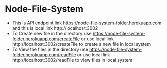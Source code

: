 # Node-File-System

* This is API endpoint link https://node-file-system-folder.herokuapp.com and this is local link http://localhost:3002
* To Create new file in the directory use https://node-file-system-folder.herokuapp.com/createFile or use local link http://localhost:3002/createFile to create a new file in local system
* To View the files in the directory use https://node-file-system-folder.herokuapp.com/readFile or use local link http://localhost:3002/readFile to view files in local system
